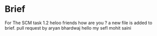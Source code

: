 # Brief
 For The SCM task 1.2
heloo friends how are you ?
a new file is added to brief.
pull request by aryan bhardwaj
hello my sefl mohit saini
